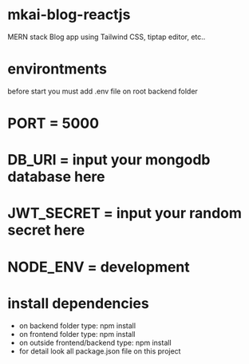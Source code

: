 # mkai-blog-reactjs
MERN stack Blog app using Tailwind CSS, tiptap editor, etc..

# environtments
before start you must add .env file on root backend folder

# PORT = 5000
# DB_URI = input your mongodb database here
# JWT_SECRET = input your random secret here
# NODE_ENV = development

# install dependencies
- on backend folder type: npm install
- on frontend folder type: npm install
- on outside frontend/backend type: npm install
- for detail look all package.json file on this project
